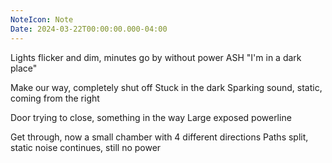 ```yaml
---
NoteIcon: Note
Date: 2024-03-22T00:00:00.000-04:00
---
```

Lights flicker and dim, minutes go by without power
ASH "I'm in a dark place"

Make our way, completely shut off
Stuck in the dark
Sparking sound, static, coming from the right

Door trying to close, something in the way
Large exposed powerline

Get through, now a small chamber with 4 different directions
Paths split, static noise continues, still no power